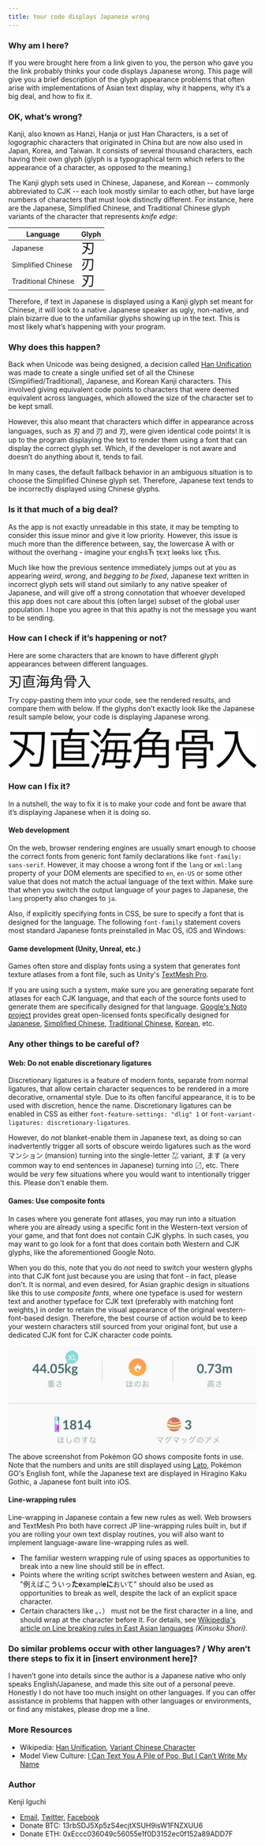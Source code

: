 ```yaml
---
title: Your code displays Japanese wrong
---
```


### Why am I here?

If you were brought here from a link given to you, the person who gave you the link probably thinks your code displays Japanese wrong. This page will give you a brief description of the glyph appearance problems that often arise with implementations of Asian text display, why it happens, why it’s a big deal, and how to fix it.

### OK, what’s wrong?

Kanji, also known as Hanzi, Hanja or just Han Characters, is a set of logographic characters that originated in China but are now also used in Japan, Korea, and Taiwan. It consists of several thousand characters, each having their own glyph (glyph is a typographical term which refers to the appearance of a character, as opposed to the meaning.)

The Kanji glyph sets used in Chinese, Japanese, and Korean -- commonly abbreviated to CJK -- each look mostly similar to each other, but have large numbers of characters that must look distinctly different. For instance, here are the Japanese, Simplified Chinese, and Traditional Chinese glyph variants of the character that represents *knife edge*:

| Language            | Glyph                                                             |
|---------------------|-------------------------------------------------------------------|
| Japanese            | <span class="emkanji" xml:lang="ja" lang="ja">刃</span>           |
| Simplified Chinese  | <span class="emkanji" xml:lang="zh-Hans" lang="zh-Hans">刃</span> |
| Traditional Chinese | <span class="emkanji" xml:lang="zh-Hant" lang="zh-Hant">刃</span> |

Therefore, if text in Japanese is displayed using a Kanji glyph set meant for Chinese, it will look to a native Japanese speaker as ugly, non-native, and plain bizarre due to the unfamiliar glyphs showing up in the text. This is most likely what’s happening with your program.

### Why does this happen?

Back when Unicode was being designed, a decision called [Han Unification](https://en.wikipedia.org/wiki/Han_unification) was made to create a single unified set of all the Chinese (Simplified/Traditional), Japanese, and Korean Kanji characters. This involved giving equivalent code points to characters that were deemed equivalent across languages, which allowed the size of the character set to be kept small. 
<style><!-- span.emkanji { font-size: 200%; line-height: 100%;} --></style>
However, this also meant that characters which differ in appearance across languages, such as <span xml:lang="ja" lang="ja">刃</span> and <span  xml:lang="zh-Hans" lang="zh-Hans">刃</span> and <span xml:lang="zh-Hant" lang="zh-Hant">刃</span>, were given identical code points! It is up to the program displaying the text to render them using a font that can display the correct glyph set. Which, if the developer is not aware and doesn’t do anything about it, tends to fail.

In many cases, the default fallback behavior in an ambiguous situation is to choose the Simplified Chinese glyph set. Therefore, Japanese text tends to be incorrectly displayed using Chinese glyphs.

### Is it that much of a big deal?
As the app is not exactly unreadable in this state, it may be tempting to consider this issue minor and give it low priority. However, this issue is much more than the difference between, say, the lowercase A with or without the overhang - imagine your єnglιsЋ ҭєxҭ lѳѳks lικє ҭЋιs. 

Much like how the previous sentence immediately jumps out at you as appearing *weird*, *wrong*, and *begging to be fixed*, Japanese text written in incorrect glyph sets will stand out similarly to any native speaker of Japanese, and will give off a strong connotation that whoever developed this app does not care about this (often large) subset of the global user population. I hope you agree in that this apathy is not the message you want to be sending.

### How can I check if it’s happening or not?

Here are some characters that are known to have different glyph appearances between different languages.

<span class="emkanji" xml:lang="ja" lang="ja">刃直海角骨入</span>

Try copy-pasting them into your code, see the rendered results, and compare them with below. If the glyphs don’t exactly look like the Japanese result sample below, your code is displaying Japanese wrong.

![刃直海角骨入](img/testtext-correct.png)

### How can I fix it?

In a nutshell, the way to fix it is to make your code and font be aware that it’s displaying Japanese when it is doing so. 

#### Web development

On the web, browser rendering engines are usually smart enough to choose the correct fonts from generic font family declarations like `font-family: sans-serif`. However, it may choose a wrong font if the `lang` or `xml:lang` property of your DOM elements are specified to `en`, `en-US` or some other value that does not match the actual language of the text within. Make sure that when you switch the output language of your pages to Japanese, the `lang` property also changes to `ja`.

Also, if explicitly specifying fonts in CSS, be sure to specify a font that is designed for the language. The following `font-family` statement covers most standard Japanese fonts preinstalled in Mac OS, iOS and Windows:

#### Game development (Unity, Unreal, etc.)

Games often store and display fonts using a system that generates font texture atlases from a font file, such as Unity's [TextMesh Pro](http://digitalnativestudios.com/).

If you are using such a system, make sure you are generating separate font atlases for each CJK language, and that each of the source fonts used to generate them are specifically designed for that language. [Google's Noto project](https://www.google.com/get/noto/help/cjk/) provides great open-licensed fonts specifically designed for [Japanese](https://www.google.com/get/noto/#sans-jpan), [Simplified Chinese](https://www.google.com/get/noto/#sans-hans), [Traditional Chinese](https://www.google.com/get/noto/#sans-hant), [Korean](https://www.google.com/get/noto/#sans-kore), etc.

### Any other things to be careful of?

#### Web: Do not enable discretionary ligatures
Discretionary ligatures is a feature of modern fonts, separate from normal ligatures, that allow certain character sequences to be rendered in a more decorative, ornamental style. Due to its often fanciful appearance, it is to be used with discretion, hence the name. Discretionary ligatures can be enabled in CSS as either `font-feature-settings: "dlig" 1` or `font-variant-ligatures: discretionary-ligatures`.

However, do *not* blanket-enable them in Japanese text, as doing so can inadvertently trigger all sorts of obscure weirdo ligatures such as the word <span xml:lang="ja" lang="ja">マンション</span> (mansion) turning into the single-letter <span xml:lang="ja" lang="ja">㍇</span> variant, <span xml:lang="ja" lang="ja">ます</span> (a very common way to end sentences in Japanese) turning into <span xml:lang="ja" lang="ja">〼</span>, etc. There would be *very* few situations where you would want to intentionally trigger this. Please don't enable them.

#### Games: Use composite fonts

In cases where you generate font atlases, you may run into a situation where you are already using a specific font in the Western-text version of your game, and that font does not contain CJK glyphs. In such cases, you may want to go look for a font that does contain both Western and CJK glyphs, like the aforementioned Google Noto. 

When you do this, note that you do *not* need to switch your western glyphs into that CJK font just because you are using that font - in fact, please don't. It is normal, and even desired, for Asian graphic design in situations like this to use *composite fonts*, where one typeface is used for western text and another typeface for CJK text (preferably with matching font weights,) in order to retain the visual appearance of the original western-font-based design. Therefore, the best course of action would be to keep your western characters still sourced from your original font, but use a dedicated CJK font for CJK character code points.

![Screenshot from Pokémon GO demonstrating composite fonts](img/pokemongo.jpg "Screenshot from Pokémon GO demonstrating composite fonts.")
The above screenshot from Pokémon GO shows composite fonts in use. Note that the numbers and units are still displayed using [Lato](https://fonts.google.com/specimen/Lato), Pokémon GO's English font, while the Japanese text are displayed in Hiragino Kaku Gothic, a Japanese font built into iOS.


#### Line-wrapping rules
Line-wrapping in Japanese contain a few new rules as well. Web browsers and TextMesh Pro both have correct JP line-wrapping rules built in, but if you are rolling your own text display routines, you will also want to implement language-aware line-wrapping rules as well.

* The familiar western wrapping rule of using spaces as opportunities to break into a new line should still be in effect.
* Points where the writing script switches between western and Asian, eg. "例えばこういっ**たe**xampl**eに**おいて" should also be used as opportunities to break as well, despite the lack of an explicit space character. 
* Certain characters like 。、） must not be the first character in a line, and should wrap at the character before it. For details, see [Wikipedia's article on Line breaking rules in East Asian languages](https://en.wikipedia.org/wiki/Line_breaking_rules_in_East_Asian_languages) *(Kinsoku Shori)*.

### Do similar problems occur with other languages? / Why aren’t there steps to fix it in [insert environment here]?

I haven’t gone into details since the author is a Japanese native who only speaks English/Japanese, and made this site out of a personal peeve. Honestly I do not have too much insight on other languages. If you can offer assistance in problems that happen with other languages or environments, or find any mistakes, please drop me a line.

### More Resources

* Wikipedia: [Han Unification](https://en.wikipedia.org/wiki/Han_unification), [Variant Chinese Character](https://en.wikipedia.org/wiki/Variant_Chinese_character)
* Model View Culture: [I Can Text You A Pile of Poo, But I Can’t Write My Name](https://modelviewculture.com/pieces/i-can-text-you-a-pile-of-poo-but-i-cant-write-my-name)

### Author
Kenji Iguchi
* [Email](mailto&#58;%&#54;Ee%65d&#108;&#101;&#64;&#104;eistak%2&#69;%63om), [Twitter](https://twitter.com/needle_e), [Facebook](http://heistak.com/fb)
* Donate BTC: 13rbSDJ5Xp5zS4ecjtXSUH9isW1FNZXUU6
* Donate ETH: 0xEccc036049c56055e1f0D3152ec0f152a89ADD7F 
